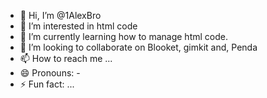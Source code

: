 - 👋 Hi, I’m @1AlexBro
- 👀 I’m interested in html code
- 🌱 I’m currently learning how to manage html code.
- 💞️ I’m looking to collaborate on Blooket, gimkit and, Penda
- 📫 How to reach me ...
- 😄 Pronouns: -
- ⚡ Fun fact: ...

<!---
1AlexBro/1AlexBro is a ✨ special ✨ repository because its `README.md` (this file) appears on your GitHub profile.
You can click the Preview link to take a look at your changes.
--->

